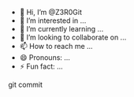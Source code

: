 - 👋 Hi, I’m @Z3R0Git
- 👀 I’m interested in ...
- 🌱 I’m currently learning ...
- 💞️ I’m looking to collaborate on ...
- 📫 How to reach me ...
- 😄 Pronouns: ...
- ⚡ Fun fact: ...

<!---
Z3R0Git/Z3R0Git is a ✨ special ✨ repository because its `README.md` (this file) appears on your GitHub profile.
You can click the Preview link to take a look at your changes.
--->git commit

